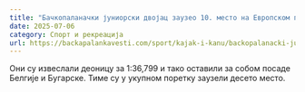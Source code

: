 ```yaml
---
title: "Бачкопаланачки јуниорски двојац заузео 10. место на Европском првенству"
date: 2025-07-06
category: Спорт и рекреација
url: https://backapalankavesti.com/sport/kajak-i-kanu/backopalanacki-juniorski-dvojac-zauzeo-10-mesto-2/
---
```


Они су извеслали деоницу за 1:36,799 и тако оставили за собом посаде Белгије и Бугарске. Тиме су у укупном поретку заузели десето место.
